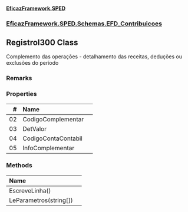 #### [EficazFramework.SPED](EficazFrameworkSPED.md 'EficazFramework SPED')
### [EficazFramework.SPED.Schemas.EFD_Contribuicoes](EficazFramework.SPED.Schemas.EFD_Contribuicoes.md 'EficazFramework.SPED.Schemas.EFD_Contribuicoes')

## RegistroI300 Class

Complemento das operações - detalhamento das receitas, deduções ou exclusões do período

### Remarks
### Properties

| # | Name | |
| ---: | :--- | :--- |
| 02 | CodigoComplementar |  |
| 03 | DetValor |  |
| 04 | CodigoContaContabil |  |
| 05 | InfoComplementar |  |
### Methods

| Name | |
| :--- | :--- |
| EscreveLinha() |  |
| LeParametros(string[]) |  |
